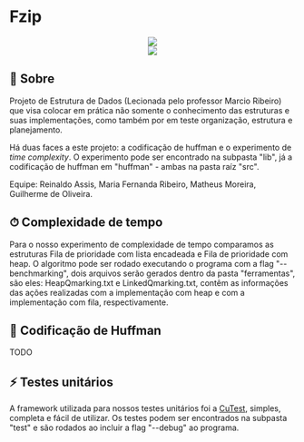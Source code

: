 # Fzip

<div align="center">
<img src="https://i.imgur.com/Uf8KKjU.jpg">
</div>

<div align="center">
<img src="https://img.shields.io/tokei/lines/github/reinaldoassis/dscodebase?color=blueviolet&style=for-the-badge">

</div>

## 📖 Sobre

Projeto de Estrutura de Dados (Lecionada pelo professor Marcio Ribeiro) que visa colocar em prática não somente o conhecimento das estruturas e suas implementações, como também por em teste organização, estrutura e planejamento.

Há duas faces a este projeto: a codificação de huffman e o experimento de _time complexity_. O experimento pode ser encontrado na subpasta "lib", já a codificação de huffman em "huffman" - ambas na pasta raíz "src".

Equipe: Reinaldo Assis, Maria Fernanda Ribeiro, Matheus Moreira, Guilherme de Oliveira.

## ⏱ Complexidade de tempo

Para o nosso experimento de complexidade de tempo comparamos as estruturas Fila de prioridade com lista encadeada e Fila de prioridade com heap. O algoritmo pode ser rodado executando o programa com a flag "--benchmarking", dois arquivos serão gerados dentro da pasta "ferramentas", são eles: HeapQmarking.txt e LinkedQmarking.txt, contêm as informações das ações realizadas com a implementação com heap e com a implementação com fila, respectivamente.

## 🎱 Codificação de Huffman

TODO

## ⚡️ Testes unitários

A framework utilizada para nossos testes unitários foi a [CuTest](https://github.com/ennorehling/cutest), simples, completa e fácil de utilizar. Os testes podem ser encontrados na subpasta "test" e são rodados ao incluir a flag "--debug" ao programa.
